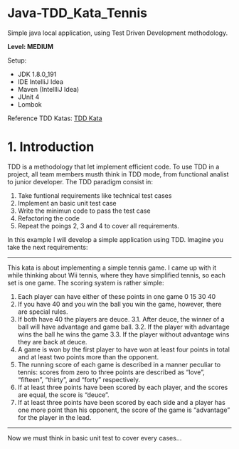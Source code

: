 # Java-TDD_Kata_Tennis
Simple java local application, using Test Driven Development methodology.

**Level: MEDIUM**

Setup:
 - JDK 1.8.0_191
 - IDE IntelliJ Idea
 - Maven (IntellliJ Idea)
 - JUnit 4
 - Lombok

Reference TDD Katas: [TDD Kata](https://www.programmingwithwolfgang.com/tdd-kata/)



# 1. Introduction
  TDD is a methodology that let implement efficient code. To use TDD in a project, all team members musth think in TDD mode, from functional analist to junior developer.
  The TDD paradigm consist in:
  1. Take funtional requirements like technical test cases
  2. Implement an basic unit test case
  3. Write the minimun code to pass the test case
  4. Refactoring the code
  5. Repeat the poings 2, 3 and 4 to cover all requirements.

In this example I will develop a simple application using TDD. Imagine you take the next requirements:
___
This kata is about implementing a simple tennis game. I came up with it while thinking about Wii tennis, where they have simplified tennis, so each set is one game. The scoring system is rather simple:

  1. Each player can have either of these points in one game 0 15 30 40
  2. If you have 40 and you win the ball you win the game, however, there are special rules.
  3. If both have 40 the players are deuce.
    3.1. After deuce, the winner of a ball will have advantage and game ball.
    3.2. If the player with advantage wins the ball he wins the game
    3.3. If the player without advantage wins they are back at deuce.
  4. A game is won by the first player to have won at least four points in total and at least two points more than the opponent.
  5. The running score of each game is described in a manner peculiar to tennis: scores from zero to three points are described as “love”, “fifteen”, “thirty”, and “forty” respectively.
  6. If at least three points have been scored by each player, and the scores are equal, the score is “deuce”.
  7. If at least three points have been scored by each side and a player has one more point than his opponent, the score of the game is “advantage” for the player in the lead.
___
Now we must think in basic unit test to cover every cases... 

